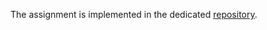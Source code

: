 The assignment is implemented in the dedicated [repository](https://github.com/gcastro-98/batch-ml-deploy).
